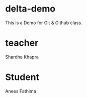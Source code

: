# delta-demo
This is a Demo for Git &amp; Github class.

# teacher
Shardha Khapra

# Student
Anees Fathima